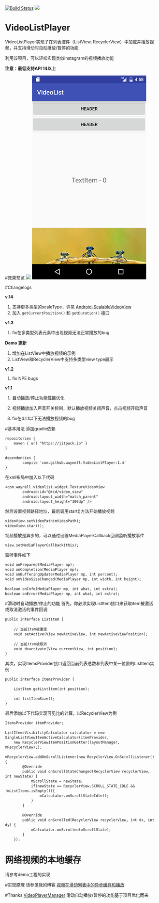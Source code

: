 [![Build Status](https://semaphoreapp.com/api/v1/projects/d4cca506-99be-44d2-b19e-176f36ec8cf1/128505/shields_badge.svg)](https://github.com/waynell/VideoListPlayer) [![](https://jitpack.io/v/waynell/VideoListPlayer.svg)](https://jitpack.io/#waynell/VideoListPlayer)

# VideoListPlayer
VideoListPlayer实现了在列表控件（ListView, RecyclerView）中加载并播放视频，并支持滑动时自动播放/暂停的功能

利用该项目，可以轻松实现类似Instagram的视频播放功能

**注意：最低支持API 14以上**

#效果预览
![](./art/preview.gif) ![](./art/Screenshot_20160716.png)

#Changelogs

**v.14**

1. 支持更多类型的scaleType，详见 [Android-ScalableVideoView](https://github.com/yqritc/Android-ScalableVideoView)
2. 加入 `getCurrentPosition()` 和 `getDuration()` 接口

**v1.3**

1. fix在多类型列表元素中出现视频无法正常播放的bug

**Demo 更新**
	
1. 增加在ListView中播放视频的示例
2. ListView和RecyclerView中支持多类型view type展示


**v1.2**
	
1. fix NPE bugs

**v1.1**

1. 自动播放/停止功能性能优化

2. 视频播放加入声音开关控制，默认播放视频关闭声音，点击视频开启声音

3. fix在4.1.1以下无法播放视频的bug


#基本用法
添加gradle依赖
	
	repositories {
		maven { url "https://jitpack.io" }
	}
	
	dependencies {
	        compile 'com.github.waynell:VideoListPlayer:1.4'
	}

在xml布局中加入以下代码

	<com.waynell.videolist.widget.TextureVideoView
            android:id="@+id/video_view"
            android:layout_width="match_parent"
            android:layout_height="300dp" />
            
然后设置视频路径地址，最后调用start()方法开始播放视频

	videoView.setVideoPath(mVideoPath);
    videoView.start();

视频播放是异步的，可以通过设置MediaPlayerCallback回调监听播放事件

	view.setMediaPlayerCallback(this);

监听事件如下

    void onPrepared(MediaPlayer mp);
    void onCompletion(MediaPlayer mp);
    void onBufferingUpdate(MediaPlayer mp, int percent);
    void onVideoSizeChanged(MediaPlayer mp, int width, int height);

    boolean onInfo(MediaPlayer mp, int what, int extra);
    boolean onError(MediaPlayer mp, int what, int extra);


#滑动时自动播放/停止的功能
首先，你必须实现ListItem接口来获取item被激活或取消激活的事件回调
	
    public interface ListItem {
        
        // 当前item被激活
        void setActive(View newActiveView, int newActiveViewPosition);
        
        // 当前item被取消
        void deactivate(View currentView, int position);
	}

其次，实现ItemsProvider接口返回当前列表总数和列表中某一位置的ListItem实例
	
    public interface ItemsProvider {

    	ListItem getListItem(int position);

    	int listItemSize();
	}

最后添加以下代码实现可见比的计算，以RecyclerView为例
	
    ItemsProvider itemProvider;

	ListItemsVisibilityCalculator calculator = new SingleListViewItemActiveCalculator(itemProvider,
    	new RecyclerViewItemPositionGetter(layoutManager, mRecyclerView););
    
    mRecyclerView.addOnScrollListener(new RecyclerView.OnScrollListener() {
            @Override
            public void onScrollStateChanged(RecyclerView recyclerView, int newState) {
                mScrollState = newState;
                if(newState == RecyclerView.SCROLL_STATE_IDLE && !mListItems.isEmpty()){
                    mCalculator.onScrollStateIdle();
                }
            }

            @Override
            public void onScrolled(RecyclerView recyclerView, int dx, int dy) {
                mCalculator.onScrolled(mScrollState);
            }
        });
        
# 网络视频的本地缓存
请参考demo工程的实现


#实现原理
请参见我的博客 [视频在滑动列表中的异步缓存和播放](http://blog.waynell.com/2016/03/21/video-loader/)


#Thanks
[VideoPlayerManager](https://github.com/danylovolokh/VideoPlayerManager)
滑动自动播放/暂停的功能基于项目优化而来
